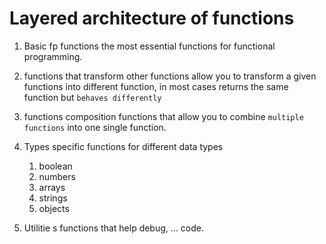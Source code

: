 # Layered architecture of functions
1. Basic fp functions
    the most essential functions for functional programming.
    
2. functions that transform other functions
    allow you to transform a given functions into 
    different function, in most cases returns the same function
    but `behaves differently`
    
3. functions composition
    functions that allow you to combine `multiple functions` into 
    one single function.
    
4. Types 
    specific functions for different data types
    
    1. boolean
    2. numbers
    3. arrays
    4. strings
    5. objects
   
5. Utilitie
s
    functions that help debug, ... code.
   
